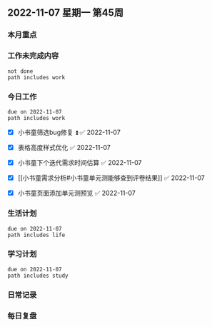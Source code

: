 
##  2022-11-07 星期一 第45周 

### 本月重点

### 工作未完成内容
```tasks
not done
path includes work
```


### 今日工作


```tasks
due on 2022-11-07
path includes work
```

- [x] 小书童筛选bug修复 ⏫ ✅ 2022-11-07
- [x] 表格高度样式优化 ✅ 2022-11-07
- [x] 小书童下个迭代需求时间估算 ✅ 2022-11-07
- [x] [[小书童需求分析#小书童单元测能够查到评卷结果]] ✅ 2022-11-07
- [x] 小书童页面添加单元测预览 ✅ 2022-11-07



### 生活计划
```tasks
due on 2022-11-07
path includes life
```


### 学习计划
```tasks
due on 2022-11-07
path includes study
```


### 日常记录




### 每日复盘




